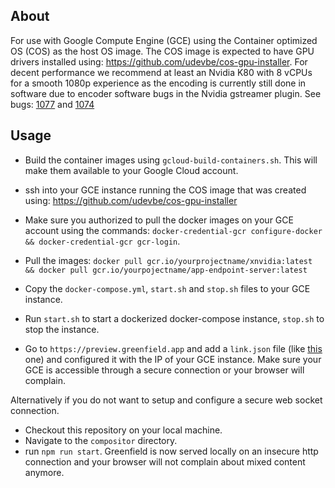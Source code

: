 ## About

For use with Google Compute Engine (GCE) using the Container optimized OS (COS) as the host OS image. The COS
image is expected to have GPU drivers installed using: https://github.com/udevbe/cos-gpu-installer. For decent performance
we recommend at least an Nvidia K80 with 8 vCPUs for a smooth 1080p experience as the encoding is currently still done in software
due to encoder software bugs in the Nvidia gstreamer plugin. See bugs: [1077](https://gitlab.freedesktop.org/gstreamer/gst-plugins-bad/issues/1077) 
and [1074](https://gitlab.freedesktop.org/gstreamer/gst-plugins-bad/issues/1074)

## Usage

- Build the container images using `gcloud-build-containers.sh`. This will make them available to your Google Cloud account.
- ssh into your GCE instance running the COS image that was created using: https://github.com/udevbe/cos-gpu-installer
- Make sure you authorized to pull the docker images on your GCE account using the commands: 
    `docker-credential-gcr configure-docker && docker-credential-gcr gcr-login`.
- Pull the images: `docker pull gcr.io/yourprojectname/xnvidia:latest && docker pull gcr.io/yourpojectname/app-endpoint-server:latest`
- Copy the `docker-compose.yml`, `start.sh` and `stop.sh` files to your GCE instance.
- Run `start.sh` to start a dockerized docker-compose instance, `stop.sh` to stop the instance.

- Go to `https://preview.greenfield.app` and add a `link.json` file 
(like [this](https://github.com/udevbe/greenfield/blob/master/compositor/public/store/remote-gtk3-demo/link.json) one) 
and configured it with the IP of your GCE instance. 
Make sure your GCE is accessible through a secure connection or your browser will complain.

Alternatively if you do not want to setup and configure a secure web socket connection.

- Checkout this repository on your local machine.
- Navigate to the `compositor` directory.
- run `npm run start`. Greenfield is now served locally on an insecure http connection and your browser will not complain about mixed content anymore.

